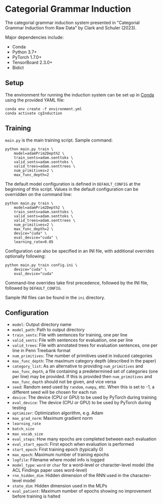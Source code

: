 # Categorial Grammar Induction
The categorial grammar induction system presented in "Categorial Grammar Induction from Raw Data" by Clark and Schuler (2023).

Major dependencies include:

- Conda
- Python 3.7+
- PyTorch 1.7.0+
- TensorBoard 2.3.0+
- Bidict

## Setup
The environment for running the induction system can be set up in [Conda](https://docs.conda.io/en/latest/) using the provided YAML file:

```
conda env create -f environment.yml
conda activate cgInduction
```


## Training
`main.py` is the main training script.
Sample command:

```
python main.py train \
    model=adamPrim2Depth2 \
    train_sents=adam.senttoks \
    valid_sents=adam.senttoks \
    valid_trees=adam.senttrees \
    num_primitives=2 \
    max_func_depth=2
```

The default model configuration is defined in `DEFAULT_CONFIG` at the beginning of this script.
Values in the default configuration can be overridden on the command line:

```
python main.py train \
    model=adamPrim2Depth2 \
    train_sents=adam.senttoks \
    valid_sents=adam.senttoks \
    valid_trees=adam.senttrees \
    num_primitives=2 \
    max_func_depth=2 \
    device="cuda" \
    eval_device="cuda" \
    learning_rate=0.05
```

Configuration can also be specified in an INI file, with additional overrides optionally following:

```
python main.py train config.ini \
    device="cuda" \
    eval_device="cuda"
```

Command-line overrides take first precedence, followed by the INI file, followed by `DEFAULT_CONFIG`.

Sample INI files can be found in the `ini` directory.

## Configuration
- `model`: Output directory name
- `model_path`: Path to output directory
- `train_sents`: File with sentences for training, one per line
- `valid_sents`: File with sentences for evaluation, one per line
- `valid_trees`: File with annotated trees for evaluation sentences, one per line in Penn Treebank format
- `num_primitives`: The number of primitives used in induced categories
- `max_func_depth`: The maximum category depth (described in the paper)
- `category_list`: As an alternative to providing `num_primitives` and `max_func_depth`, a file containing a predetermined set of categories (one per line) may be provided. If this is provided then `num_primitives` and `max_func_depth` should not be given, and vice versa
- `seed`: Random seed used by `random`, `numpy`, etc. When this is set to -1, a different seed will be chosen for each run
- `device`: The device (CPU or GPU) to be used by PyTorch during training
- `eval_device`: The device (CPU or GPU) to be used by PyTorch during testing
- `optimizer`: Optimization algorithm, e.g. Adam
- `max_grad_norm`: Maximum gradient norm
- `learning_rate`
- `batch_size`
- `max_vocab_size`
- `eval_steps`: How many epochs are completed between each evaluation
- `eval_start_epoch`: First epoch when evaluation is performed
- `start_epoch`: First training epoch (typically 0)
- `max_epoch`: Maximum number of training epochs
- `logfile`: Filename where model info is logged
- `model_type`: `word` or `char` for a word-level or character-level model (the ACL Findings paper uses word-level)
- `rnn_hidden_dim`: Hidden dimension of the RNN used in the character-level model
- `state_dim`: Hidden dimension used in the MLPs
- `eval_patient`: Maximum number of epochs showing no improvement before training is halted
